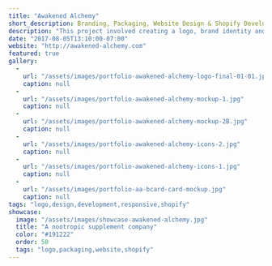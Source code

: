 ```yaml
---
title: "Awakened Alchemy"
short_description: Branding, Packaging, Website Design & Shopify Development
description: "This project involved creating a logo, brand identity and packaging design for a unique nutraceutical company. I also designed and built a custom Shopify store that allows the client to easily expand their product offerings in the future.  "
date: "2017-08-05T13:10:00-07:00"
website: "http://awakened-alchemy.com"
featured: true
gallery:
  -
    url: "/assets/images/portfolio-awakened-alchemy-logo-final-01-01.jpg"
    caption: null
  -
    url: "/assets/images/portfolio-awakened-alchemy-mockup-1.jpg"
    caption: null
  -
    url: "/assets/images/portfolio-awakened-alchemy-mockup-2B.jpg"
    caption: null
  -
    url: "/assets/images/portfolio-awakened-alchemy-icons-2.jpg"
    caption: null
  -
    url: "/assets/images/portfolio-awakened-alchemy-icons-1.jpg"
    caption: null
  -
    url: "/assets/images/portfolio-aa-bcard-card-mockup.jpg"
    caption: null
tags: "logo,design,development,responsive,shopify"
showcase:
  image: "/assets/images/showcase-awakened-alchemy.jpg"
  title: "A nootropic supplement company"
  color: "#191222"
  order: 50
  tags: "logo,packaging,website,shopify"
---
```

